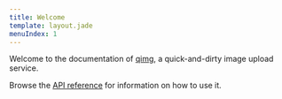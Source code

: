 ```yaml
---
title: Welcome
template: layout.jade
menuIndex: 1
---
```


Welcome to the documentation of [qimg](git@github.com:SoftEng-HEIGVD/qimg.git), a quick-and-dirty image upload service.

Browse the [API reference](/api) for information on how to use it.
